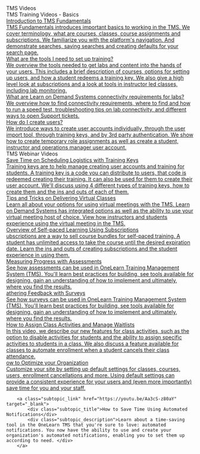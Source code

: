 <!-- 
    Adding new documents!
    1. Duplicate the following:
        <a class="subtopic_link" href="insert_document_link_here*">
            <div class="subtopic_title">insert_document_title here</div>
            <div class="subtopic_description">insert_document_description_here</div>
        </a>
    2. Replace:
        href link with your document's link
        subtopic_title text with your document's title
        subtopic_description text with your document's description
    3. Place in respective subtopic group
    4. Ensure to add the new document in TMS Videos index
-->

<div class="categoriesHeader" tabindex="0" title="Administrator TMS Videos">TMS Videos</div>
<div class="accordionModule">
  <div class="subtopic selected">
    <div class="subtopic_header" tabindex="0" title="Administrator TMS Videos" role="button" aria-selected="true" selected>TMS Training Videos - Basics</div>
     <div class="subtopic_links">
        <a class="subtopic_link" href="https://youtu.be/J6q49kpcrP0" target="_blank">
        <div class="subtopic_title">Introduction to TMS Fundamentals</div>
          <div class="subtopic_description">TMS Fundamentals introduces important basics to working in the TMS. We cover terminology, what are courses, classes, course assignments and subscriptions. We familiarize you with the platform's navigation. And demonstrate searches, saving searches and creating defaults for your search page.</div>
      </a>
      <a class="subtopic_link" href="https://youtu.be/ZKaDXJbTG7c" target="_blank">
        <div class="subtopic_title">What are the tools I need to set up training?</div>
          <div class="subtopic_description">We overview the tools needed to get labs and content into the hands of your users. This includes a brief description of courses, options for setting up users, and how a student redeems a training key. We also give a high level look at subscriptions and a look at tools in instructor led classes, including lab monitoring.</div>
      </a>
          <a class="subtopic_link" href="https://youtu.be/XRk4TkXjnY0" target="_blank">
        <div class="subtopic_title">What are Learn on Demand Systems connectivity requirements for labs?</div>
          <div class="subtopic_description">We overview how to find connectivity requirements, where to find and how to run a speed test, troubleshooting tips on lab connectivity, and different ways to open Support tickets.</div>
      </a>
         <a class="subtopic_link" href="https://youtu.be/7yFNAvKm9E4" target="_blank">
        <div class="subtopic_title">How do I create users?</div>
          <div class="subtopic_description">We introduce ways to create user accounts individually, through the user import tool, through training keys, and by 3rd party authentication. We show how to create temporary role assignments as well as create a student, instructor and operations manager user account.</div>
      </a>
     </div>
    </div>
    <div class="subtopic_header" tabindex="0" title="TMS Webinar Videos" role="button" aria-selected="false">TMS Webinar Videos</div>
    <div class="subtopic_links">
         <a class="subtopic_link" href="https://youtu.be/_7AlUcKP4oM" target="_blank">
            <div class="subtopic_title">Save Time on Scheduling Logistics with Training Keys</div>
            <div class="subtopic_description">Training keys are to help manage creating user accounts and training for students. A training key is a code you can distribute to users, that code is redeemed creating their training. It can also be used for them to create their user account. We'll discuss using 4 different types of training keys, how to create them and the ins and outs of each of them.</div>
        </a>  
       <a class="subtopic_link" href="https://youtu.be/faZC2WEz47Q" target="_blank">
            <div class="subtopic_title">Tips and Tricks on Delivering Virtual Classes</div>
            <div class="subtopic_description">Learn all about your options for using virtual meetings with the TMS. Learn on Demand Systems has integrated options as well as the ability to use your virtual meeting host of choice. View how instructors and students experience using the virtual meeting in the TMS.</div>
        </a>
       <a class="subtopic_link" href="https://youtu.be/YCixm7y9nLQ" target="_blank">
            <div class="subtopic_title">Overview of Self-paced Learning Using Subscriptions</div>
            <div class="subtopic_description">ubscriptions are a way to sell course bundles for self-paced training. A student has unlimited access to take the course until the desired expiration date. Learn the ins and outs of creating subscriptions and the student experience in using them.</div>
        </a>
       <a class="subtopic_link" href="https://youtu.be/aBfMbWChn0s" target="_blank">
            <div class="subtopic_title">Measuring Progress with Assessments</div>
            <div class="subtopic_description">See how assessments can be used in OneLearn Training  Management System (TMS). You'll learn best practices for building, see tools available for designing, gain an understanding of how to implement and ultimately, where you find the results.</div>
        </a>
       <a class="subtopic_link" href="https://youtu.be/JIauDXYAgfc" target="_blank">
            <div class="subtopic_title">athering Feedback with Surveys</div>
            <div class="subtopic_description">See how surveys can be used in OneLearn Training Management System (TMS). You'll learn best practices for building, see tools available for designing, gain an understanding of how to implement and ultimately, where you find the results.</div>
        </a>
        <a class="subtopic_link" href="https://youtu.be/q9NrsL3f-Z8" target="_blank">
            <div class="subtopic_title">How to Assign Class Activities and Manage Waitlists</div>
            <div class="subtopic_description">In this video, we describe our new features for class activities, such as the option to disable activities for students and the ability to assign specific activities to students in a class. We also discuss a feature available for classes to automate enrollment when a student cancels their class attendance.</div>
        </a>
        <a class="subtopic_link" href="https://youtu.be/OCqQFxNy5qo" target="_blank">
            <div class="subtopic_title">ow to Optimize your Organization</div>
            <div class="subtopic_description">Customize your site by setting up default settings for classes, courses, users,  enrollment cancellations and more. Using default settings can provide a consistent experience for your users and (even more importantly) save time for you and your staff.</div>
        </a>
       
        <a class="subtopic_link" href="https://youtu.be/Aa3cS-z80aY" target="_blank">
            <div class="subtopic_title">How to Save Time Using Automated Notifications</div>
            <div class="subtopic_description">Learn about a time-saving tool in the OneLearn TMS that you're sure to love: automated  notifications. You now have the ability to use and create your organization's automated notifications, enabling you to set them up according to need. </div>
        </a>
</div>
      </a>
     </a>
    </div>
  </div>
</div>
